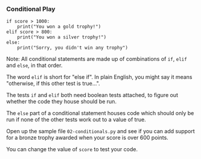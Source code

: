 ### Conditional Play

	if score > 1000:
		print("You won a gold trophy!")
	elif score > 800:
		print("You won a silver trophy!")
	else:
		print("Sorry, you didn't win any trophy")


Note:
All conditional statements are made up of combinations of `if`, `elif` and `else`, in that order.

The word `elif` is short for "else if". In plain English, you might say it means "otherwise, if this other test is true...".

The tests `if` and `elif` both need boolean tests attached, to figure out whether the code they house should be run.

The `else` part of a conditional statement houses code which should only be run if none of the other tests work out to a value of true.

Open up the sample file `02-conditionals.py` and see if you can add support for a bronze trophy awarded when your score is over 600 points.

You can change the value of `score` to test your code.

